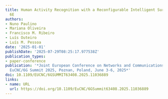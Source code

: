 ```yaml
---
title: Human Activity Recognition with a Reconfigurable Intelligent Surface for Wi-Fi
  6E
authors:
- Nuno Paulino
- Mariana Oliveira
- Francisco M. Ribeiro
- Luís Outeiro
- Luís M. Pessoa
date: '2025-01-01'
publishDate: '2025-07-29T08:25:17.977538Z'
publication_types:
- paper-conference
publication: '*Joint European Conference on Networks and Communications & 6G Summit,
  EuCNC/6G Summit 2025, Poznan, Poland, June 3-6, 2025*'
doi: 10.1109/EUCNC/6GSUMMIT63408.2025.11036889
links:
- name: URL
  url: https://doi.org/10.1109/EuCNC/6GSummit63408.2025.11036889
---
```

